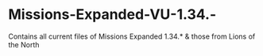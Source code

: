 # Missions-Expanded-VU-1.34.-
Contains all current files of Missions Expanded 1.34.* &amp; those from Lions of the North
